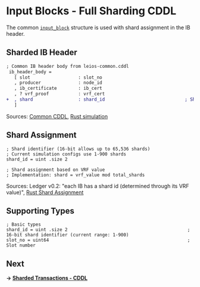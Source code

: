 # Input Blocks - Full Sharding CDDL

The common [`input_block`](../common/input-blocks.md#block-structure) structure is used with shard assignment in the IB header.

## Sharded IB Header

```diff
; Common IB header body from leios-common.cddl
 ib_header_body =
   [ slot                  : slot_no
   , producer              : node_id
   , ib_certificate        : ib_cert
   , ? vrf_proof           : vrf_cert
+  , shard                 : shard_id                              ; Shard assignment from VRF
   ]
```
Sources: [Common CDDL](../common/input-blocks.md#block-structure), [Rust simulation](https://github.com/input-output-hk/ouroboros-leios/blob/main/sim-rs/sim-core/src/model.rs#L130)

## Shard Assignment

```cddl
; Shard identifier (16-bit allows up to 65,536 shards)
; Current simulation configs use 1-900 shards
shard_id = uint .size 2

; Shard assignment based on VRF value
; Implementation: shard = vrf_value mod total_shards
```
Sources: Ledger v0.2: "each IB has a shard id (determined through its VRF value)", [Rust Shard Assignment](https://github.com/input-output-hk/ouroboros-leios/blob/main/sim-rs/sim-core/src/sim/node.rs#L599-L604)

## Supporting Types

```cddl
; Basic types
shard_id = uint .size 2                                             ; 16-bit shard identifier (current range: 1-900)
slot_no = uint64                                                    ; Slot number
```

## Next

**→ [Sharded Transactions - CDDL](transactions.md)** 